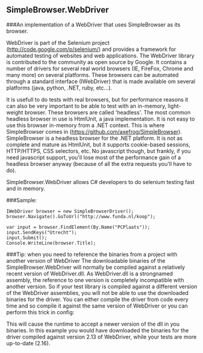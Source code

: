 SimpleBrowser.WebDriver
-----------------------

###An implementation of a WebDriver that uses SimpleBrowser as its browser. 

WebDriver is part of the Selenium project (http://code.google.com/p/selenium/) and provides a framework for automated testing of websites and web applications. The WebDriver library is contributed to the community as open source by Google. It contains a number of drivers for several real world browsers (IE, FireFox, Chrome and many more) on several platforms. These browsers can be automated through a standard interface (IWebDriver) that is made available om several platforms (java, python, .NET, ruby, etc...).

It is usefull to do tests with real browsers, but for performance reasons it can also be very important to be able to test with an in-memory, light-weight browser. These browsers are called 'headless'. The most common headless browser in use is HtmlUnit, a java implementation. It is not easy to use this browser in-memory from a .NET context. This is where SimpleBrowser comes in (https://github.com/axefrog/SimpleBrowser). SimpleBrowser is a headless browser for the .NET platform. It is not as complete and mature as HtmlUnit, but it supports cookie-based sessions, HTTP/HTTPS, CSS selectors, etc. No javascript though, but frankly, if you need javascript support, you'll lose most of the performance gain of a headless browser anyway (because of all the extra requests you'll have to do).

SimpleBrowser.WebDriver allows C# developers to do selenium testing fast and in memory.

###Sample:

    IWebDriver browser = new SimpleBrowserDriver();
    browser.Navigate().GoToUrl("http://www.funda.nl/koop");

    var input = browser.FindElement(By.Name("PCPlaats"));
    input.SendKeys("Utrecht");
    input.Submit();
    Console.WriteLine(browser.Title);

###Tip: when you need to reference the binaries from a project with another version of WebDriver
The downloadable binaries of the SimpleBrowser.WebDriver will normally be compiled against a relatively recent version of WebDriver.dll. As WebDriver.dll is a strongnamed assembly, the reference to one version is completely incompatible with another version. So if your test library is compiled against a different version of the WebDriver assemblies, you will not be able to use the downloaded binaries for the driver. You can either compile the driver from code every time and so compile it against the same version of WebDriver or you can perform this trick in config:
   <configuration>
      <runtime>
         <assemblyBinding xmlns="urn:schemas-microsoft-com:asm.v1">
          <dependentAssembly>
            <assemblyIdentity name="WebDriver"
                              publicKeyToken="1c2bd1631853048f"
                              culture="neutral" />
            <bindingRedirect oldVersion="2.13.0.0"
                             newVersion="2.16.0.0"/>
          </dependentAssembly>
         </assemblyBinding>
      </runtime>
   </configuration>

This will cause the runtime to accept a newer version of the dll in you binaries. In this example you would have downloaded the binaries for the driver compiled against version 2.13 of WebDriver, while your tests are more up-to-date (2.16).